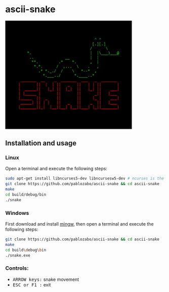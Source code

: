 # ascii-snake

<img src=docs/preview.gif width=400px>

## Installation and usage

### Linux

Open a terminal and execute the following steps:

```bash
sudo apt-get install libncurses5-dev libncursesw5-dev # ncurses is the only required dependency
git clone https://github.com/pablozabo/ascii-snake && cd ascii-snake
make
cd build/debug/bin
./snake
```

### Windows

First download and install [mingw](https://www.mingw-w64.org/downloads/#w64devkit),
then open a terminal and execute the following steps:

```bash
git clone https://github.com/pablozabo/ascii-snake && cd ascii-snake
make
cd build\debug\bin
./snake.exe
```

### Controls:

- <kbd>ARROW keys:</kbd> snake movement
- <kbd>ESC or F1 :</kbd> exit
